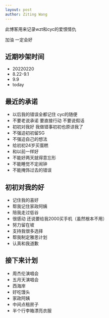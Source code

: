 ```yaml
---
layout: post
author: Ziting Wang
---
```


此博客用来记录wzt和cyc的爱恨情仇


加油  一定会好


## 近期吵架时间
- 20220220
- 8.22-9.1
- 9.9
- today

## 最近的承诺
- 以后我的错误全都记住  cyc的随便
- 不要老说承诺  要直接行动  不要说假话
- 初初对我好  我做错事初初也原谅我了
- 不强迫初初留SG
- 不强迫自己的想法
- 给初初24岁买蛋糕
- 和以前一样好
- 不能好两天就得意忘形
- 不能睡觉不定闹钟
- 不能掩饰过去的错误

## 初初对我的好
- 记住我的喜好
- 帮我记住家政阿姨
- 陪我走过低谷
- 很感动  还说要给我2000买手机（虽然根本不用）
- 努力留在坡
- 支持我很多选择
- 帮我制定雅思计划
- 认真和我道歉

## 接下来计划
- 周杰伦演唱会
- 五月天演唱会
- 西海岸
- 好吃馒头
- 家政阿姨
- 中间点租房子
- 半个行李箱漂亮衣服